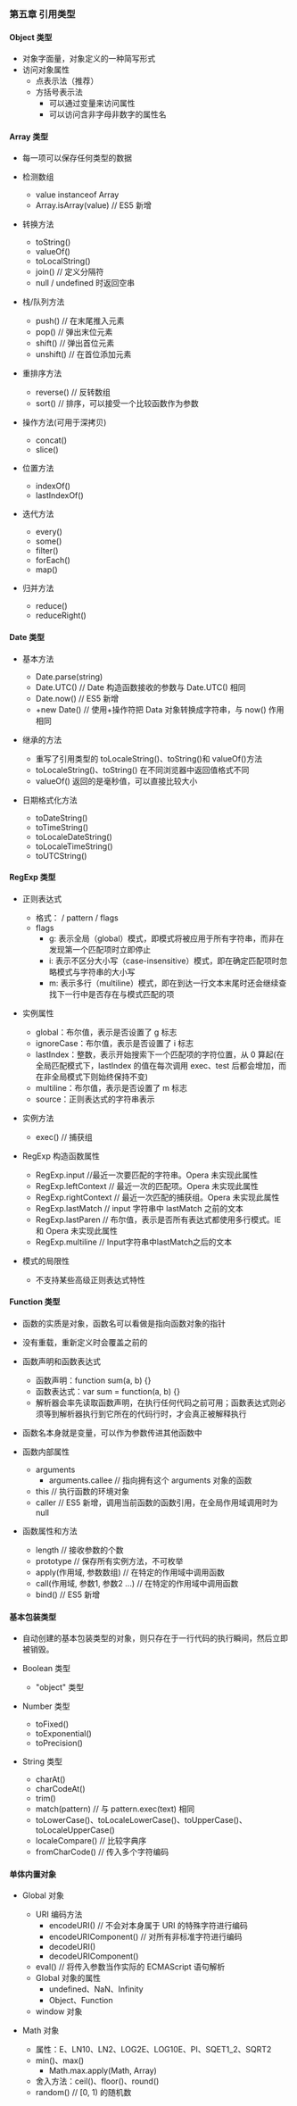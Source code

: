 ### 第五章 引用类型

#### Object 类型
- 对象字面量，对象定义的一种简写形式
- 访问对象属性
    - 点表示法（推荐）
    - 方括号表示法
        - 可以通过变量来访问属性
        - 可以访问含非字母非数字的属性名

#### Array 类型
- 每一项可以保存任何类型的数据

- 检测数组
    - value instanceof Array
    - Array.isArray(value)  // ES5 新增

- 转换方法
    - toString()
    - valueOf()
    - toLocalString()
    - join()  // 定义分隔符
    - null / undefined 时返回空串

- 栈/队列方法
    - push()   // 在末尾推入元素
    - pop()    // 弹出末位元素
    - shift()  // 弹出首位元素
    - unshift()  // 在首位添加元素

- 重排序方法
    - reverse()  // 反转数组
    - sort()     // 排序，可以接受一个比较函数作为参数

- 操作方法(可用于深拷贝)
    - concat()
    - slice()

- 位置方法
    - indexOf()
    - lastIndexOf()

- 迭代方法
    - every()
    - some()
    - filter()
    - forEach()
    - map()

- 归并方法
    - reduce()
    - reduceRight()

#### Date 类型
- 基本方法
    - Date.parse(string)
    - Date.UTC()   // Date 构造函数接收的参数与 Date.UTC() 相同
    - Date.now()   // ES5 新增
    - +new Date()  // 使用+操作符把 Data 对象转换成字符串，与 now() 作用相同

- 继承的方法
    - 重写了引用类型的 toLocaleString()、toString()和 valueOf()方法
    - toLocaleString()、toString() 在不同浏览器中返回值格式不同
    - valueOf() 返回的是毫秒值，可以直接比较大小

- 日期格式化方法
    - toDateString()
    - toTimeString()
    - toLocaleDateString()
    - toLocaleTimeString()
    - toUTCString()

#### RegExp 类型
- 正则表达式
    - 格式： / pattern / flags
    - flags
        - g: 表示全局（global）模式，即模式将被应用于所有字符串，而非在发现第一个匹配项时立即停止
        - i: 表示不区分大小写（case-insensitive）模式，即在确定匹配项时忽略模式与字符串的大小写
        - m: 表示多行（multiline）模式，即在到达一行文本末尾时还会继续查找下一行中是否存在与模式匹配的项

- 实例属性
    - global：布尔值，表示是否设置了 g 标志
    - ignoreCase：布尔值，表示是否设置了 i 标志
    - lastIndex：整数，表示开始搜索下一个匹配项的字符位置，从 0 算起(在全局匹配模式下，lastIndex 的值在每次调用 exec、test 后都会增加，而在非全局模式下则始终保持不变)
    - multiline：布尔值，表示是否设置了 m 标志
    - source：正则表达式的字符串表示

- 实例方法
    - exec()   // 捕获组

- RegExp 构造函数属性
    - RegExp.input         //最近一次要匹配的字符串。Opera 未实现此属性
    - RegExp.leftContext   // 最近一次的匹配项。Opera 未实现此属性
    - RegExp.rightContext  // 最近一次匹配的捕获组。Opera 未实现此属性
    - RegExp.lastMatch     // input 字符串中 lastMatch 之前的文本
    - RegExp.lastParen     // 布尔值，表示是否所有表达式都使用多行模式。IE 和 Opera 未实现此属性
    - RegExp.multiline     // Input字符串中lastMatch之后的文本

- 模式的局限性
    - 不支持某些高级正则表达式特性

#### Function 类型
- 函数的实质是对象，函数名可以看做是指向函数对象的指针

- 没有重载，重新定义时会覆盖之前的

- 函数声明和函数表达式
    - 函数声明：function sum(a, b) {}
    - 函数表达式：var sum = function(a, b) {}
    - 解析器会率先读取函数声明，在执行任何代码之前可用；函数表达式则必须等到解析器执行到它所在的代码行时，才会真正被解释执行

- 函数名本身就是变量，可以作为参数传进其他函数中

- 函数内部属性
    - arguments
        - arguments.callee // 指向拥有这个 arguments 对象的函数
    - this // 执行函数的环境对象
    - caller  // ES5 新增，调用当前函数的函数引用，在全局作用域调用时为 null

- 函数属性和方法
    - length  // 接收参数的个数
    - prototype  // 保存所有实例方法，不可枚举
    - apply(作用域, 参数数组)  // 在特定的作用域中调用函数
    - call(作用域, 参数1, 参数2 ...)  // 在特定的作用域中调用函数
    - bind()  // ES5 新增

#### 基本包装类型
- 自动创建的基本包装类型的对象，则只存在于一行代码的执行瞬间，然后立即被销毁。

- Boolean 类型
    - "object" 类型

- Number 类型
    - toFixed()
    - toExponential()
    - toPrecision()

- String 类型
    - charAt()
    - charCodeAt()
    - trim()
    - match(pattern)  // 与 pattern.exec(text) 相同
    - toLowerCase()、toLocaleLowerCase()、toUpperCase()、toLocaleUpperCase()
    - localeCompare() // 比较字典序
    - fromCharCode() // 传入多个字符编码

#### 单体内置对象
- Global 对象
    - URI 编码方法
        - encodeURI()           // 不会对本身属于 URI 的特殊字符进行编码
        - encodeURIComponent()  // 对所有非标准字符进行编码
        - decodeURI()
        - decodeURIComponent()
    - eval()  // 将传入参数当作实际的 ECMAScript 语句解析
    - Global 对象的属性
        - undefined、NaN、Infinity
        - Object、Function
    - window 对象

- Math 对象
    - 属性：E、LN10、LN2、LOG2E、LOG10E、PI、SQET1_2、SQRT2
    - min()、max()
        - Math.max.apply(Math, Array)
    - 舍入方法：ceil()、floor()、round()
    - random()  // [0, 1) 的随机数
